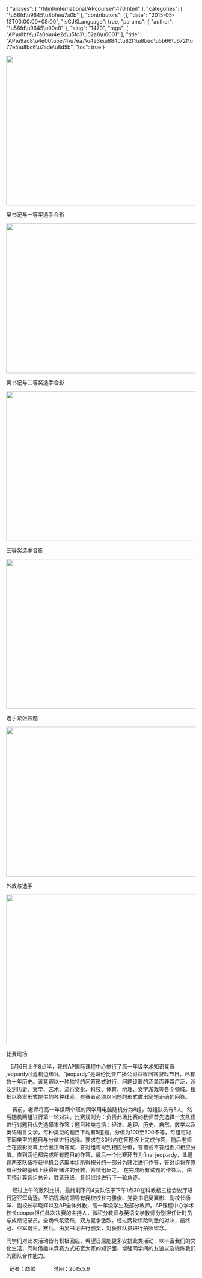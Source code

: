 {
    "aliases": [
        "/html/international/APcourse/1470.html"
    ],
    "categories": [
        "\u56fd\u9645\u8bfe\u7a0b"
    ],
    "contributors": [],
    "date": "2015-05-13T00:00:00+08:00",
    "isCJKLanguage": true,
    "params": {
        "author": "\u56fd\u9645\u90e8"
    },
    "slug": "1470",
    "tags": [
        "AP\u8bfe\u7a0b\u4e2d\u5fc3\u52a8\u6001"
    ],
    "title": "AP\u9ad8\u4e00\u5e74\u7ea7\u4e3e\u884c\u82f1\u8bed\u5b66\u672f\u77e5\u8bc6\u7ade\u8d5b",
    "toc": true
}


<img
    src="https://cdn.tfls.online/mirror/full/66bfbcb965807972de5b4866f42b0505bd88c72e.jpg"
    style="display:block;margin-left:auto;margin-right:auto;"
    decoding="async"
    fetchpriority="auto"
    loading="lazy"
    height="397"
    width="600"
/>




吴书记与一等奖选手合影





<img
    src="https://cdn.tfls.online/mirror/full/83a107290a051bc030072362b570e519b6db62c1.jpg"
    style="display:block;margin-left:auto;margin-right:auto;"
    decoding="async"
    fetchpriority="auto"
    loading="lazy"
    height="397"
    width="600"
/>




吴书记与二等奖选手合影





<img
    src="https://cdn.tfls.online/mirror/full/7336441dc4a184bfe7ef89d2b2d335d1980f0311.jpg"
    style="display:block;margin-left:auto;margin-right:auto;"
    decoding="async"
    fetchpriority="auto"
    loading="lazy"
    height="397"
    width="600"
/>




三等奖选手合影





<img
    src="https://cdn.tfls.online/mirror/full/0514a4a0e2ca565436b37843abd8724f662c55fd.jpg"
    style="display:block;margin-left:auto;margin-right:auto;"
    decoding="async"
    fetchpriority="auto"
    loading="lazy"
    height="397"
    width="600"
/>




选手紧张答题





<img
    src="https://cdn.tfls.online/mirror/full/07b60355c90212c26a6c1a228906149c6ec69c50.jpg"
    style="display:block;margin-left:auto;margin-right:auto;"
    decoding="async"
    fetchpriority="auto"
    loading="lazy"
    height="397"
    width="600"
/>




外教与选手





<img
    src="https://cdn.tfls.online/mirror/full/0aa7303746e9ae1094936619ebd89968b76890ad.jpg"
    style="display:block;margin-left:auto;margin-right:auto;"
    decoding="async"
    fetchpriority="auto"
    loading="lazy"
    height="397"
    width="600"
/>




比赛现场




  





   5月6日上午8点半，我校AP国际课程中心举行了高一年级学术知识竞赛jeopardy(《危机边缘》)。“jeopardy”是哥伦比亚广播公司益智问答游戏节目，已有数十年历史。该竞赛以一种独特的问答形式进行，问题设置的涵盖面非常广泛，涉及到历史、文学、艺术、流行文化、科技、体育、地理、文字游戏等各个领域。根据以答案形式提供的各种线索，参赛者必须以问题的形式做出简短正确的回答。




    赛前，老师将高一年级两个班的同学用电脑随机分为8组，每组队员有5人，然后随机两组进行第一轮对决。比赛规则为：负责此场比赛的教师首先选择一支队伍进行对题目优先选择来作答；题目种类包括：经济、地理、历史、自然、数学以及英语语言文学，每种类型的题目下均有5道题，分值为100至500不等，每组可对不同类型的题目与分值进行选择。要求在30秒内在答题板上完成作答，随后老师会在投影荧幕上给出正确答案，答对组可得到相应分值，答错或不答组倒扣相应分值。直到两组都完成所有题目的作答，最后一个比赛环节为final jeopardy，此道题两支队伍将获得机会选取本组所得积分的一部分为赌注进行作答，答对组将在原有积分的基础上获得所赌注的分数，答错组反之。 在完成所有试题的作答后，由老师计算各组总分，胜者升级，各组继续进行下一轮角逐。




    经过上午的激烈比拼，最终剩下的4支队伍于下午1点30在科教楼三楼会议厅进行冠亚军角逐。莅临现场的领导有我校校长刁雅俊、党委书记吴翼彬、副校长杨洋、副校长李晓辉以及AP全体外教，高一年级学生及部分教师。AP课程中心学术校长cooper担任此次决赛的主持人，微积分教师与英语文学教师分别担任计时员与成绩记录员。全场气氛活跃，双方竞争激烈。经过两轮惊险刺激的对决，最终冠、亚军诞生。赛后，由吴书记进行颁奖，对获胜队员进行拍照留念。




同学们对此次活动皆有积极回应，希望日后能更多安排此类活动，以丰富我们的文化生活，同时借趣味竞赛方式拓宽大家的知识面，增强同学间的友谊以及锻炼我们的团队合作能力。




  记者：商歌            时间：2015.5.6    




  



